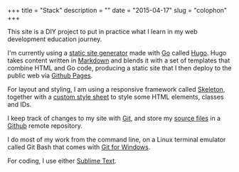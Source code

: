 +++
title = "Stack"
description = ""
date = "2015-04-17"
slug = "colophon"
+++

This site is a DIY project to put in practice what I learn in my web development education journey. 

I'm currently using a [static site generator](https://davidwalsh.name/introduction-static-site-generators) made with [Go](http://www.golang.org) called [Hugo](http://www.gohugo.io). Hugo takes content written in [Markdown](http://daringfireball.net/projects/markdown/) and blends it with a set of templates that combine HTML and Go code, producing a static site that I then deploy to the public web via [Github Pages](http://pages.github.com). 

For layout and styling, I am using a responsive framework called [Skeleton](http://www.getskeleton.com), together with a [custom style sheet](../../css/style.css) to style some HTML elements, classes and IDs.

I keep track of changes to my site with [Git](http://www.git-scm.com), and store my [source files](https://github.com/mariobox/mariosanchez.org) in a [Github](http://www.github.com) remote repository.

I do most of my work from the command line, on a Linux terminal emulator called Git Bash that comes with [Git for Windows](https://git-scm.com/).

For coding, I use either [Sublime Text](http://www.sublimetext.com). 


